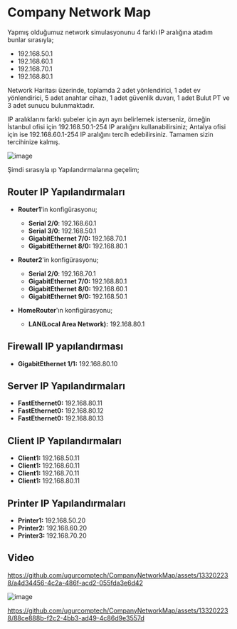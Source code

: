 # Company Network Map

Yapmış olduğumuz network simulasyonunu 4 farklı IP aralığına atadım bunlar sırasıyla; 
  - 192.168.50.1
  - 192.168.60.1
  - 192.168.70.1
  - 192.168.80.1


Network Haritası üzerinde, toplamda 2 adet yönlendirici, 1 adet ev yönlendirici, 5 adet anahtar cihazı, 1 adet güvenlik duvarı, 1 adet Bulut PT ve 3 adet sunucu bulunmaktadır.

IP aralıklarını farklı şubeler için ayrı ayrı belirlemek isterseniz, örneğin İstanbul ofisi için 192.168.50.1-254 IP aralığını kullanabilirsiniz; Antalya ofisi için ise 192.168.60.1-254 IP aralığını tercih edebilirsiniz. Tamamen sizin tercihinize kalmış.

![image](https://github.com/ugurcomptech/CompanyNetworkMap/assets/133202238/c8b72d0b-af7c-48d5-a2b7-475cc89cdad6)

Şimdi sırasıyla ıp Yapılandırmalarına geçelim;

## Router IP Yapılandırmaları

- **Router1**'in konfigürasyonu;
  - **Serial 2/0**: 192.168.60.1
  - **Serial 3/0**: 192.168.50.1
  - **GigabitEthernet 7/0:** 192.168.70.1
  - **GigabitEthernet 8/0:** 192.168.80.1

- **Router2**'in konfigürasyonu;
  - **Serial 2/0**: 192.168.70.1
  - **GigabitEthernet 7/0:** 192.168.80.1
  - **GigabitEthernet 8/0:** 192.168.60.1
  - **GigabitEthernet 9/0:** 192.168.50.1
 

- **HomeRouter**'ın konfigürasyonu;
  - **LAN(Local Area Network):** 192.168.80.1
 

## Firewall IP yapılandırması

- **GigabitEthernet 1/1:** 192.168.80.10



## Server IP Yapılandırmaları
- **FastEthernet0:** 192.168.80.11
- **FastEthernet0:** 192.168.80.12
- **FastEthernet0:** 192.168.80.13


## Client IP Yapılandırmaları

- **Client1:** 192.168.50.11
- **Client1:** 192.168.60.11
- **Client1:** 192.168.70.11
- **Client1:** 192.168.80.11


## Printer IP Yapılandırmaları

- **Printer1:** 192.168.50.20
- **Printer2:** 192.168.60.20
- **Printer3:** 192.168.70.20

## Video



https://github.com/ugurcomptech/CompanyNetworkMap/assets/133202238/a4d34456-4c2a-486f-acd2-055fda3e6d42


![image](https://github.com/ugurcomptech/CompanyNetworkMap/assets/133202238/e5e2d80d-85c0-4305-8cf1-a9ab9c057a38)


https://github.com/ugurcomptech/CompanyNetworkMap/assets/133202238/88ce888b-f2c2-4bb3-ad49-4c86d9e3557d


